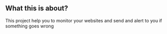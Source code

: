 ## What this is about?
This project help you to monitor your websites and send and alert to you if something goes wrong